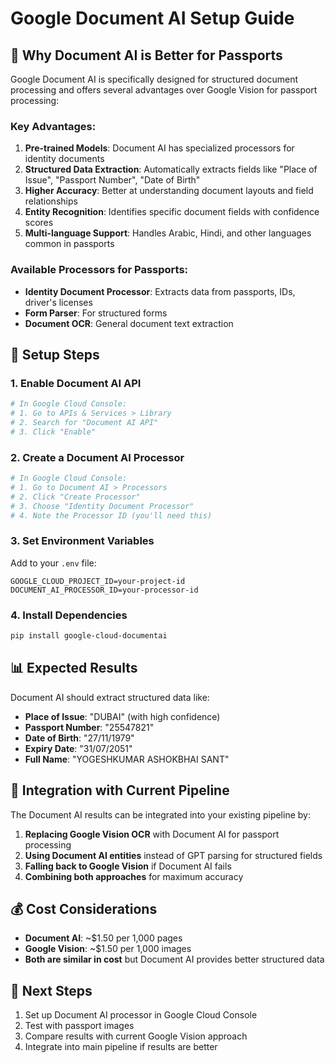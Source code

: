 # Google Document AI Setup Guide

## 🎯 Why Document AI is Better for Passports

Google Document AI is specifically designed for structured document processing and offers several advantages over Google Vision for passport processing:

### **Key Advantages:**
1. **Pre-trained Models**: Document AI has specialized processors for identity documents
2. **Structured Data Extraction**: Automatically extracts fields like "Place of Issue", "Passport Number", "Date of Birth"
3. **Higher Accuracy**: Better at understanding document layouts and field relationships
4. **Entity Recognition**: Identifies specific document fields with confidence scores
5. **Multi-language Support**: Handles Arabic, Hindi, and other languages common in passports

### **Available Processors for Passports:**
- **Identity Document Processor**: Extracts data from passports, IDs, driver's licenses
- **Form Parser**: For structured forms
- **Document OCR**: General document text extraction

## 🔧 Setup Steps

### 1. Enable Document AI API
```bash
# In Google Cloud Console:
# 1. Go to APIs & Services > Library
# 2. Search for "Document AI API"
# 3. Click "Enable"
```

### 2. Create a Document AI Processor
```bash
# In Google Cloud Console:
# 1. Go to Document AI > Processors
# 2. Click "Create Processor"
# 3. Choose "Identity Document Processor"
# 4. Note the Processor ID (you'll need this)
```

### 3. Set Environment Variables
Add to your `.env` file:
```env
GOOGLE_CLOUD_PROJECT_ID=your-project-id
DOCUMENT_AI_PROCESSOR_ID=your-processor-id
```

### 4. Install Dependencies
```bash
pip install google-cloud-documentai
```

## 📊 Expected Results

Document AI should extract structured data like:
- **Place of Issue**: "DUBAI" (with high confidence)
- **Passport Number**: "25547821"
- **Date of Birth**: "27/11/1979"
- **Expiry Date**: "31/07/2051"
- **Full Name**: "YOGESHKUMAR ASHOKBHAI SANT"

## 🔄 Integration with Current Pipeline

The Document AI results can be integrated into your existing pipeline by:

1. **Replacing Google Vision OCR** with Document AI for passport processing
2. **Using Document AI entities** instead of GPT parsing for structured fields
3. **Falling back to Google Vision** if Document AI fails
4. **Combining both approaches** for maximum accuracy

## 💰 Cost Considerations

- **Document AI**: ~$1.50 per 1,000 pages
- **Google Vision**: ~$1.50 per 1,000 images
- **Both are similar in cost** but Document AI provides better structured data

## 🚀 Next Steps

1. Set up Document AI processor in Google Cloud Console
2. Test with passport images
3. Compare results with current Google Vision approach
4. Integrate into main pipeline if results are better 